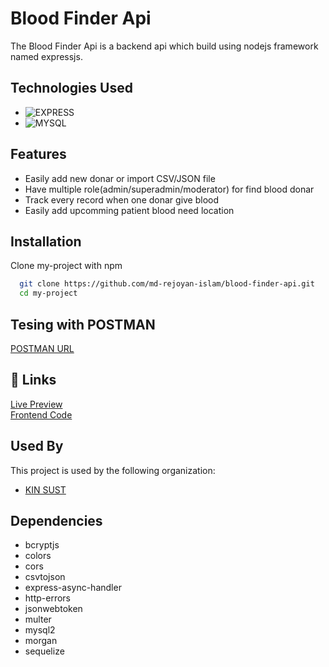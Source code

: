 # Blood Finder Api

The Blood Finder Api is a backend api which build using nodejs framework named expressjs.

## Technologies Used

- ![EXPRESS](https://img.shields.io/badge/EXPRESS-ee233?style=for-the-badge&logo=EXPRESS&logoColor=red)
- ![MYSQL](https://img.shields.io/badge/MYSQL-aa22ff?style=for-the-badge&logo=MYSQL&logoColor=blue)

## Features

- Easily add new donar or import CSV/JSON file
- Have multiple role(admin/superadmin/moderator) for find blood donar
- Track every record when one donar give blood
- Easily add upcomming patient blood need location

## Installation

Clone my-project with npm

```bash
  git clone https://github.com/md-rejoyan-islam/blood-finder-api.git
  cd my-project
```

## Tesing with POSTMAN

<a href="">POSTMAN URL </a> <br/>

## 🔗 Links

<a href="">Live Preview </a> <br/>
<a href="https://github.com/md-rejoyan-islam/blood-finder-app.git">Frontend Code </a>

## Used By

This project is used by the following organization:

- <a href="https://kinsust.org">KIN SUST </a>

## Dependencies

- bcryptjs
- colors
- cors
- csvtojson
- express-async-handler
- http-errors
- jsonwebtoken
- multer
- mysql2
- morgan
- sequelize
